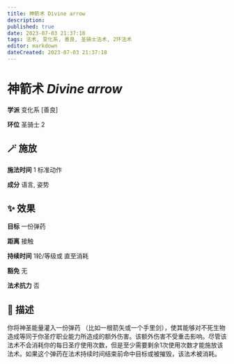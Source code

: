 ```yaml
---
title: 神箭术 Divine arrow
description: 
published: true
date: 2023-07-03 21:37:18
tags: 法术, 变化系, 善良, 圣骑士法术, 2环法术
editor: markdown
dateCreated: 2023-07-03 21:37:18
---
```


# **神箭术** *Divine arrow*

**学派** 变化系 \[善良\] 

**环位** 圣骑士 2

## 🪄 施放

**施法时间** 1 标准动作

**成分** 语言, 姿势

## ✨ 效果 

**目标** 一份弹药 

**距离** 接触  

**持续时间** 1轮/等级或 直至消耗 

**豁免** 无

**法术抗力** 否

## 📖 描述

你将神圣能量灌入一份弹药 （比如一根箭矢或一个手里剑），使其能够对不死生物造成等同于你圣疗职业能力所造成的额外伤害。该额外伤害不受重击影响。尽管该法术不会消耗你的每日圣疗使用次数，但是至少需要剩余1次使用次数才能施放该法术。如果这个弹药在法术持续时间结束前命中目标或被摧毁，该法术被消耗。
    